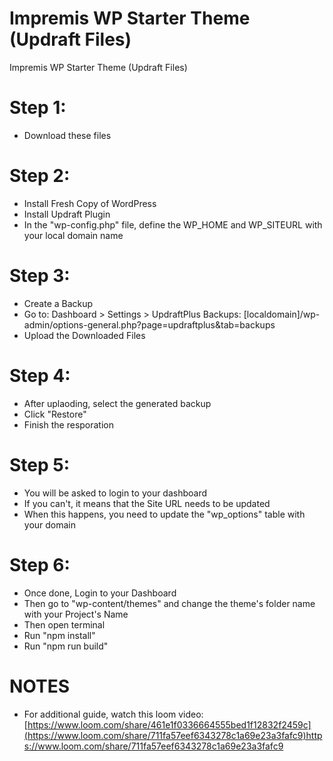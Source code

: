 # Impremis WP Starter Theme (Updraft Files)
 Impremis WP Starter Theme (Updraft Files)

# Step 1:
- Download these files

# Step 2:
- Install Fresh Copy of WordPress
- Install Updraft Plugin
- In the "wp-config.php" file, define the WP_HOME and WP_SITEURL with your local domain name

# Step 3:
- Create a Backup
- Go to: Dashboard > Settings > UpdraftPlus Backups: [localdomain]/wp-admin/options-general.php?page=updraftplus&tab=backups
- Upload the Downloaded Files

# Step 4:
- After uplaoding, select the generated backup
- Click "Restore"
- Finish the resporation

# Step 5:
- You will be asked to login to your dashboard
- If you can't, it means that the Site URL needs to be updated
- When this happens, you need to update the "wp_options" table with your domain

# Step 6:
- Once done, Login to your Dashboard
- Then go to "wp-content/themes" and change the theme's folder name with your Project's Name
- Then open terminal
- Run "npm install"
- Run "npm run build"

# NOTES
- For additional guide, watch this loom video: [https://www.loom.com/share/461e1f0336664555bed1f12832f2459c](https://www.loom.com/share/711fa57eef6343278c1a69e23a3fafc9)https://www.loom.com/share/711fa57eef6343278c1a69e23a3fafc9
  
